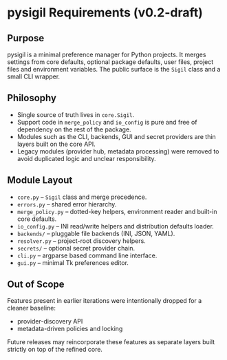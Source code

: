 # pysigil Requirements (v0.2-draft)

## Purpose
pysigil is a minimal preference manager for Python projects. It merges
settings from core defaults, optional package defaults, user files,
project files and environment variables. The public surface is the
``Sigil`` class and a small CLI wrapper.

## Philosophy
- Single source of truth lives in ``core.Sigil``.
- Support code in ``merge_policy`` and ``io_config`` is pure and free of
dependency on the rest of the package.
 - Modules such as the CLI, backends, GUI and secret providers are thin layers
 built on the core API.
 - Legacy modules (provider hub, metadata processing) were removed to avoid
 duplicated logic and unclear responsibility.

## Module Layout
 - ``core.py`` – ``Sigil`` class and merge precedence.
 - ``errors.py`` – shared error hierarchy.
- ``merge_policy.py`` – dotted-key helpers, environment reader and built-in
  core defaults.
- ``io_config.py`` – INI read/write helpers and distribution defaults
  loader.
 - ``backends/`` – pluggable file backends (INI, JSON, YAML).
 - ``resolver.py`` – project-root discovery helpers.
 - ``secrets/`` – optional secret provider chain.
 - ``cli.py`` – argparse based command line interface.
 - ``gui.py`` – minimal Tk preferences editor.

## Out of Scope
Features present in earlier iterations were intentionally dropped for a
cleaner baseline:
- provider-discovery API
- metadata-driven policies and locking

Future releases may reincorporate these features as separate layers built
strictly on top of the refined core.
